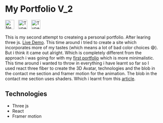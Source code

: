 # My Portfolio V_2

<img align="left" alt="NextJS" width="30px" style="padding-right:10px;" src="https://global.discourse-cdn.com/standard17/uploads/threejs/original/2X/e/e4f86d2200d2d35c30f7b1494e96b9595ebc2751.png" />

<img align="left" alt="TypeScript" width="30px" style="padding-right:10px;" src="https://www.vectorlogo.zone/logos/reactjs/reactjs-icon.svg" />

<img align="left" alt="TypeScript" width="30px" style="padding-right:10px;" src="https://cdn.jsdelivr.net/gh/devicons/devicon/icons/typescript/typescript-plain.svg" />

<br/>
<br/>

This is my second attempt to createing a personal portfolio. After learing three js. [Live Demo](https://threejs-portfolio-4qhb.vercel.app/). This time around i tried to create a site which incorporates more of my tastes (which means a lot of bad color choices :sweat_smile:). But i think it came out alright. Which is completely different from the approach i was going for with my [first portfolio](https://my-portfolio-ivory-ten.vercel.app/) which is more minimalistic. This time around i wanted to throw in everything i have learnt so far so I used react three fiber to create the 3D Avatar, technologies and the blob in the contact me section and framer motion for the animation. The blob in the contact me section uses shaders. Which i learnt from this [article](https://blog.maximeheckel.com/posts/the-study-of-shaders-with-react-three-fiber/).

## Technologies

-   Three js
-   React
-   Framer motion
